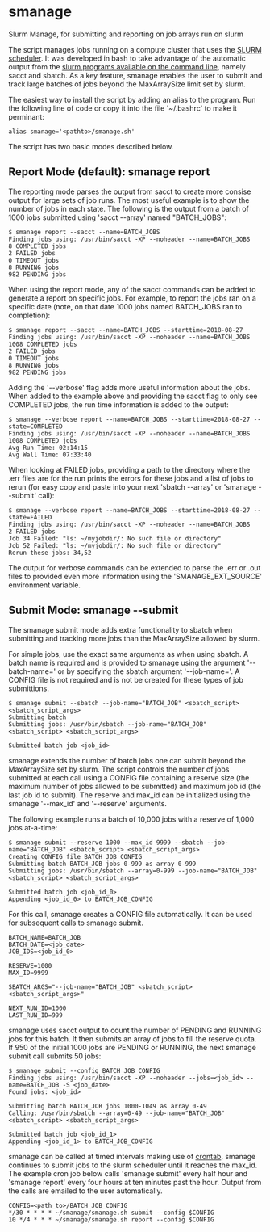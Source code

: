 # smanage
Slurm Manage, for submitting and reporting on job arrays run on slurm

The script manages jobs running on a compute cluster that uses the [SLURM scheduler](https://slurm.schedmd.com/). 
It was developed in bash to take advantage of the automatic output from the [slurm programs available on the command line](https://slurm.schedmd.com/pdfs/summary.pdf), namely sacct and sbatch. As a key feature, smanage enables the user to submit and track large batches of jobs beyond the MaxArraySize limit set by slurm. 

The easiest way to install the script by adding an alias to the program. Run the following line of code or copy it into the file '~/.bashrc' to make it perminant:
```
alias smanage='<pathto>/smanage.sh'
```

The script has two basic modes described below.



## Report Mode (default): smanage report
The reporting mode parses the output from sacct to create more consise output for large sets of job runs. 
The most useful example is to show the number of jobs in each state. The following is the output from a batch of 1000 jobs submitted using 'sacct --array' named "BATCH_JOBS":

```
$ smanage report --sacct --name=BATCH_JOBS
Finding jobs using: /usr/bin/sacct -XP --noheader --name=BATCH_JOBS
8 COMPLETED jobs
2 FAILED jobs
0 TIMEOUT jobs
8 RUNNING jobs
982 PENDING jobs
```

When using the report mode, any of the sacct commands can be added to generate a report on specific jobs. For example, to report the jobs ran on a specific date (note, on that date 1000 jobs named BATCH_JOBS ran to completion):

```
$ smanage report --sacct --name=BATCH_JOBS --starttime=2018-08-27
Finding jobs using: /usr/bin/sacct -XP --noheader --name=BATCH_JOBS
1008 COMPLETED jobs
2 FAILED jobs
0 TIMEOUT jobs
8 RUNNING jobs
982 PENDING jobs
```

Adding the '--verbose' flag adds more useful information about the jobs. When added to the example above and providing the sacct flag to only see COMPLETED jobs, the run time information is added to the output: 


```
$ smanage --verbose report --name=BATCH_JOBS --starttime=2018-08-27 --state=COMPLETED
Finding jobs using: /usr/bin/sacct -XP --noheader --name=BATCH_JOBS
1008 COMPLETED jobs
Avg Run Time: 02:14:15
Avg Wall Time: 07:33:40
```

When looking at FAILED jobs, providing a path to the directory where the .err files are for the run prints the errors for these jobs and a list of jobs to rerun (for easy copy and paste into your next 'sbatch --array' or 'smanage --submit' call):

```
$ smanage --verbose report --name=BATCH_JOBS --starttime=2018-08-27 --state=FAILED
Finding jobs using: /usr/bin/sacct -XP --noheader --name=BATCH_JOBS
2 FAILED jobs
Job 34 Failed: "ls: ~/myjobdir/: No such file or directory"
Job 52 Failed: "ls: ~/myjobdir/: No such file or directory"
Rerun these jobs: 34,52
```

The output for verbose commands can be extended to parse the .err or .out files to provided even more information using the 'SMANAGE_EXT_SOURCE' environment variable.

## Submit Mode: smanage --submit

The smanage submit mode adds extra functionality to sbatch when submitting and tracking more jobs than the MaxArraySize allowed by slurm. 

For simple jobs, use the exact same arguments as when using sbatch. A batch name is required and is provided to smanage using the argument '--batch-name=' or by specifying the sbatch argument '--job-name='. A CONFIG file is not required and is not be created for these types of job submittions.

```
$ smanage submit --sbatch --job-name="BATCH_JOB" <sbatch_script> <sbatch_script_args>
Submitting batch
Submitting jobs: /usr/bin/sbatch --job-name="BATCH_JOB" <sbatch_script> <sbatch_script_args>

Submitted batch job <job_id>
```

smanage extends the number of batch jobs one can submit beyond the MaxArraySize set by slurm. The script controls the number of jobs submitted at each call using a CONFIG file containing a reserve size (the maximum number of jobs allowed to be submitted) and maximum job id (the last job id to submit). The reserve and max_id can be initialized using the smanage '--max_id' and '--reserve' arguments.

The following example runs a batch of 10,000 jobs with a reserve of 1,000 jobs at-a-time:

```
$ smanage submit --reserve 1000 --max_id 9999 --sbatch --job-name="BATCH_JOB" <sbatch_script> <sbatch_script_args>
Creating CONFIG file BATCH_JOB_CONFIG
Submitting batch BATCH_JOB jobs 0-999 as array 0-999
Submitting jobs: /usr/bin/sbatch --array=0-999 --job-name="BATCH_JOB" <sbatch_script> <sbatch_script_args>

Submitted batch job <job_id_0>
Appending <job_id_0> to BATCH_JOB_CONFIG
```

For this call, smanage creates a CONFIG file automatically. It can be used for subsequent calls to smanage submit.
```
BATCH_NAME=BATCH_JOB
BATCH_DATE=<job_date>
JOB_IDS=<job_id_0>

RESERVE=1000
MAX_ID=9999

SBATCH_ARGS="--job-name="BATCH_JOB" <sbatch_script> <sbatch_script_args>"

NEXT_RUN_ID=1000
LAST_RUN_ID=999
```

smanage uses sacct output to count the number of PENDING and RUNNING jobs for this batch. It then submits an array of jobs to fill the reserve quota. If 950 of the initial 1000 jobs are PENDING or RUNNING, the next smanage submit call submits 50 jobs:

```
$ smanage submit --config BATCH_JOB_CONFIG
Finding jobs using: /usr/bin/sacct -XP --noheader --jobs=<job_id> --name=BATCH_JOB -S <job_date>
Found jobs: <job_id>

Submitting batch BATCH_JOB jobs 1000-1049 as array 0-49
Calling: /usr/bin/sbatch --array=0-49 --job-name="BATCH_JOB" <sbatch_script> <sbatch_script_args>

Submitted batch job <job_id_1>
Appending <job_id_1> to BATCH_JOB_CONFIG
```

smanage can be called at timed intervals making use of [crontab](https://crontab.guru). smanage continues to submit jobs to the slurm scheduler until it reaches the max_id. The example cron job below calls 'smanage submit' every half hour and 'smanage report' every four hours at ten minutes past the hour. Output from the calls are emailed to the user automatically.

```
CONFIG=<path_to>/BATCH_JOB_CONFIG
*/30 * * * * ~/smanage/smanage.sh submit --config $CONFIG
10 */4 * * * ~/smanage/smanage.sh report --config $CONFIG
```

